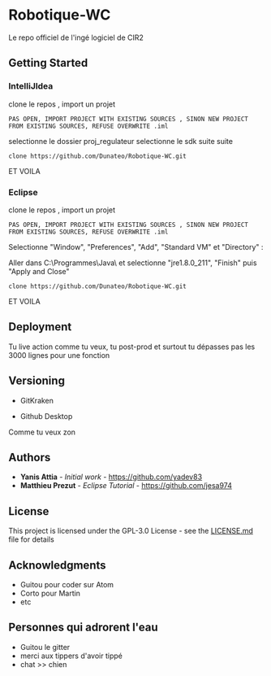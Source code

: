 # Robotique-WC
Le repo officiel de l'ingé logiciel de CIR2

## Getting Started

### IntelliJIdea

clone le repos , 
import un projet
```
PAS OPEN, IMPORT PROJECT WITH EXISTING SOURCES , SINON NEW PROJECT FROM EXISTING SOURCES, REFUSE OVERWRITE .iml
```

selectionne le dossier proj_regulateur
selectionne le sdk
suite suite

```
clone https://github.com/Dunateo/Robotique-WC.git
```
ET VOILA

### Eclipse

clone le repos , 
import un projet
```
PAS OPEN, IMPORT PROJECT WITH EXISTING SOURCES , SINON NEW PROJECT FROM EXISTING SOURCES, REFUSE OVERWRITE .iml
```
Selectionne "Window", "Preferences", "Add", "Standard VM" et "Directory" :

Aller dans C:\Programmes\Java\ et selectionne "jre1.8.0_211", "Finish" puis "Apply and Close"

```
clone https://github.com/Dunateo/Robotique-WC.git
```
ET VOILA

## Deployment

Tu live action comme tu veux, tu post-prod et surtout tu dépasses pas les 3000 lignes pour une fonction 

## Versioning

* GitKraken

* Github Desktop

Comme tu veux zon

## Authors

* **Yanis Attia** - *Initial work* - https://github.com/yadev83
* **Matthieu Prezut** - *Eclipse Tutorial* - https://github.com/jesa974

## License

This project is licensed under the GPL-3.0 License - see the [LICENSE.md](LICENSE.md) file for details

## Acknowledgments

* Guitou pour coder sur Atom
* Corto pour Martin
* etc

## Personnes qui adrorent l'eau

* Guitou le gitter
* merci aux tippers d'avoir tippé
* chat >> chien
